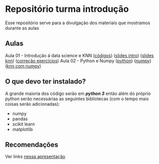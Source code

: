 
# Repositório turma introdução
Esse repositório serve para a divulgação dos materiais que mostramos durante as aulas


## Aulas

Aula 01 - Introdução á data science e KNN ([códigos](https://github.com/icmc-data/Turma-Introducao-2019.1/tree/master/Aula01)) ([slides intro](https://docs.google.com/presentation/d/e/2PACX-1vQ92yad18NuaNNdNiOVC3BvafVPmk9FfiG5MFYzXTi-OY8YYVDhJl-0wILvkZKcPXOHHGcCrkVbS7o3/pub?start=false&loop=false&delayms=3000)) ([slides knn](https://docs.google.com/presentation/d/e/2PACX-1vTVh2whB5bV88K3nfTlEr7Wczf8HHZDZYkJmMwwde4jNfO2N2inoi7c0XmsgXtmEkuAvZKTBruR-PCJ/pub?start=false&loop=false&delayms=3000)) ([correção exercícios](https://docs.google.com/presentation/d/e/2PACX-1vTSPVp1qvxVldIURQXJZzOqJgkt0NeUb9PGSbBHuajKmig3pP3Z31FnUMbLSWwaGzUX1h2N1_TdnfFI/pub?start=false&loop=false&delayms=3000))
Aula 02 - Python e Numpy ([python](https://github.com/icmc-data/Turma-Introducao-2019.1/blob/master/Aula02/python-tutorial.ipynb)) ([numpy](https://github.com/icmc-data/Turma-Introducao-2019.1/blob/master/Aula02/numpy-tutorial.ipynb)) ([knn com numpy](https://github.com/icmc-data/Turma-Introducao-2019.1/blob/master/Aula02/KNN.ipynb))


## O que devo ter instalado?
A grande maioria dos código serão em ***python 3*** então além do próprio python serão necessárias as seguintes bibliotecas (com o tempo mais coisas serão adicionadas):

 - numpy
 - pandas
 - scikit learn
 - matplotlib
 
## Recomendações

Ver links [nessa apresentação](https://docs.google.com/presentation/d/1mcnRXBxEJa7ksIzCyASgMCEz3jML5sEdSQJpqdWdIvo)
